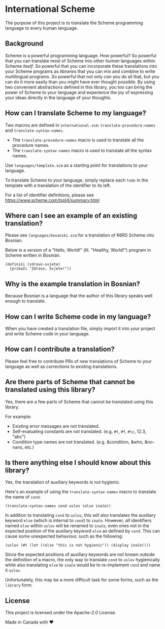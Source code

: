 # International Scheme

The purpose of this project is to translate the Scheme programming language to every human language.

## Background

Scheme is a powerful programming language.  How powerful?  So powerful that you can translate most of Scheme into other _human_ languages within Scheme _itself_.  So powerful that you can incorporate these translations into your Scheme programs as _libraries_ that you can mix and combine to write multilingual programs.  So powerful that not only _can_ you do all that, but you can do it more easily than you might have ever thought possible.  By using two convenient abstractions defined in this library, you too can bring the power of Scheme to your language and experience the joy of expressing your ideas directly in the language of your thoughts.

## How can I translate Scheme to my language?

Two macros are defined in `international.scm`: `translate-procedure-names` and `translate-syntax-names`.

* The `translate-procedure-names` macro is used to translate all the procedure names.
* The `translate-syntax-names` macro is used to translate all the syntax names.

Use `languages/template.scm` as a starting point for translations to your language.

To translate Scheme to your language, simply replace each `todo` in the template with a translation of the identifier to its left.

For a list of identifier definitions, please see https://www.scheme.com/tspl4/summary.html

## Where can I see an example of an existing translation?

Please see `languages/bosanski.scm` for a translation of R6RS Scheme into Bosnian.

Below is a version of a "Hello, World!" (lit. "Healthy, World!") program in Scheme written in Bosnian.

```
(definiši (zdravo-svjete)
  (prikaži "Zdravo, Svjete!"))
```

## Why is the example translation in Bosnian?

Because Bosnian is a language that the author of this library speaks well enough to translate.

## How can I write Scheme code in my language?

When you have created a translation file, simply import it into your project and write Scheme code in your language.

## How can I contribute a translation?

Please feel free to contribute PRs of new translations of Scheme to your language as well as corrections to existing translations.

## Are there parts of Scheme that cannot be translated using this library?

Yes, there are a few parts of Scheme that cannot be translated using this library.

For example:

* Existing error messages are not translated.
* Self-evaluating constants are not translated. (e.g. `#t`, `#f`, `#\c`, 12.3, "abc")
* Condition type names are not translated. (e.g. &condition, &who, &no-nans, etc.)

## Is there anything else I should know about this library?

Yes, the translation of auxiliary keywords is not hygienic.

Here's an example of using the `translate-syntax-names` macro to translate the name of `cond`:

```
(translate-syntax-names cond uslov (else inače))
```

In addition to translating `cond` to `uslov`, this will also translates the auxiliary keyword `else` (which is internal to `cond`) to `inače`.  However, _all_ identifiers named `else` within `uslov` will be renamed to `inače`, even ones not in the expected position of the auxiliary keyword `else` as defined by `cond`.  This can cause some unexpected behaviour, such as the following:

```
(uslov (#t (let ((else "this is not hygienic")) (display inače))))
```

Since the expected positions of auxiliary keywords are not known outside the definition of a macro, the only way to translate `cond` to `uslov` hygienically while also translating `else` to `inače` would be to re-implement `cond` and name it `uslov`.

Unfortunately, this may be a more difficult task for some forms, such as the `library` form.


## License

This project is licensed under the Apache-2.0 License.


Made in Canada with :heart:

